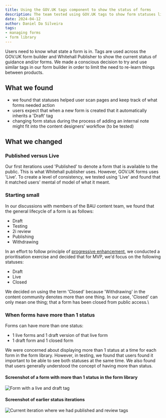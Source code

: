 ```yaml
---
title: Using the GOV.UK tags component to show the status of forms
description: The team tested using GOV.UK tags to show form statuses like 'Draft,' 'Live,' and 'Closed,' ensuring users could easily track forms. Multiple statuses per form were tested and well-received.
date: 2024-04-12
author: Daniel Da Silveira
tags:
- managing forms
- form library
---
```

Users need to know what state a form is in. Tags are used across the GOV.UK form builder and Whitehall Publisher to show the current status of guidance and/or forms. We made a conscious decision to try and use similar tags in our form builder in order to limit the need to re-learn things between products.

## What we found
- we found that statuses helped user scan pages and keep track of what forms needed action
- users expect that when a new form is created that it automatically inherits a 'Draft' tag
- changing form status during the process of adding an internal note might fit into the content designers' workflow (to be tested)

## What we changed
### Published versus Live
Our first iterations used 'Published' to denote a form that is available to the public. This is what Whitehall publisher uses. However, GOV.UK forms uses 'Live'. To create a level of consistency, we tested using 'Live' and found that it matched users' mental of model of what it meant.

### Starting small
In our discussions with members of the BAU content team, we found that the general lifecycle of a form is as follows:

- Draft
- Testing
- 2i review
- Publishing
- Withdrawing

In an effort to follow principle of [progressive enhancement](https://www.gov.uk/service-manual/technology/using-progressive-enhancement), we conducted a prioritisation exercise and decided that for MVP, we'd focus on the following statuses:

- Draft
- Live
- Closed

We decided on using the term 'Closed' because 'Withdrawing' in the content community denotes more than one thing. In our case, 'Closed' can only mean one thing; that a form has been closed from public access.\

### When forms have more than 1 status
Forms can have more than one status:

- 1 live forms and 1 draft version of that live form
- 1 draft form and 1 closed form

We were concerned about displaying more than 1 status at a time for each form in the form library. However, in testing, we found that users found it important to be able to see both statuses at the same time. We also found that users generally understood the concept of having more than status.

#### Screenshot of a form with more than 1 status in the form library
![Form with a live and draft tag](02-tags.png "Form with a draft and live status")

#### Screenshot of earlier status iterations
![Current iteration where we had published and review tags](01-tags.png "Table showing different statuses")
